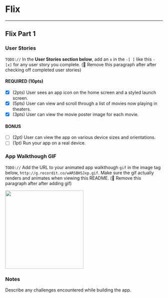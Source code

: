 # Flix

---

## Flix Part 1

### User Stories
`TODO://` In the **User Stories section below**, add an `x` in the `-[ ]` like this `- [x]` for any user story you complete. (🚫 Remove this paragraph after after checking off completed user stories)

#### REQUIRED (10pts)
- [x] (2pts) User sees an app icon on the home screen and a styled launch screen.
- [x] (5pts) User can view and scroll through a list of movies now playing in theaters.
- [x] (3pts) User can view the movie poster image for each movie.

#### BONUS
- [ ] (2pt) User can view the app on various device sizes and orientations.
- [ ] (1pt) Run your app on a real device.

### App Walkthough GIF
`TODO://` Add the URL to your animated app walkthough `gif` in the image tag below, `http://g.recordit.co/wARSBHSJxp.gif`. Make sure the gif actually renders and animates when viewing this README. (🚫 Remove this paragraph after after adding gif)

<img src="http://g.recordit.co/wARSBHSJxp.gif" width=250><br>

### Notes
Describe any challenges encountered while building the app.
